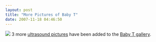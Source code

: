 ```yaml
---
layout: post
title: "More Pictures of Baby T"
date: 2007-11-18 04:46:50
---
```

[![](http://thecave.smugmug.com/photos/222637370-Th.png)](http://thecave.smugmug.com/gallery/3795609/1/222637370) 3 more [ultrasound pictures](http://thecave.smugmug.com/gallery/3795609/1/222637370) have been added to the [Baby T gallery](http://thecave.smugmug.com/BabyT).
